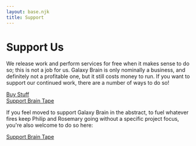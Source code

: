 ```yaml
---
layout: base.njk
title: Support
---
```


# Support Us

We release work and perform services for free when it makes sense to do so; this is not a job for us. Galaxy Brain is only nominally a business, and definitely not a profitable one, but it still costs money to run. If you want to support our continued work, there are a number of ways to do so!

<div class="cta-container">
  <a class="button" href="https://galaxybrain.bigcartel.com/"><ion-icon name="cart"></ion-icon> Buy Stuff</a>
</div>

<div class="cta-container">
  <a class="button" href="https://buy.stripe.com/3csdSr5Ki70fbfy7st"><ion-icon name="mic"></ion-icon> Support Brain Tape</a>
</div>

If you feel moved to support Galaxy Brain in the abstract, to fuel whatever fires keep Philip and Rosemary going without a specific project focus, you're also welcome to do so here:

<div class="cta-container">
  <a class="button" href="https://buy.stripe.com/5kAaGffkS2JZ5Ve6oq"><ion-icon name="mic"></ion-icon> Support Brain Tape</a>
</div>
